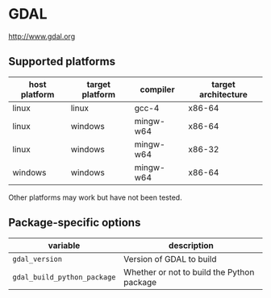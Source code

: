 GDAL
====
http://www.gdal.org

Supported platforms
-------------------

| host platform | target platform | compiler  | target architecture |
| ------------- | --------------- | --------- | ------------------- |
| linux         | linux           | gcc-4     | x86-64              |
| linux         | windows         | mingw-w64 | x86-64              |
| linux         | windows         | mingw-w64 | x86-32              |
| windows       | windows         | mingw-w64 | x86-64              |

Other platforms may work but have not been tested.


Package-specific options
------------------------

| variable                    | description                                    |
| --------------------------- | -----------------------------------------------|
| `gdal_version`              | Version of GDAL to build                       |
| `gdal_build_python_package` | Whether or not to build the Python package     |
